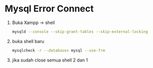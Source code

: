# Mysql Error Connect
1. Buka Xampp -> shell
    ```bash
    mysqld --console --skip-grant-tables --skip-external-locking

2. buka shell baru
    ```bash
    mysqlcheck -r --databases mysql --use-frm

3. jika sudah close semua shell 2 dan 1